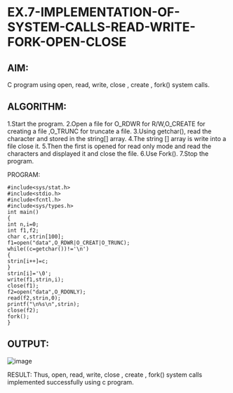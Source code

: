 # EX.7-IMPLEMENTATION-OF-SYSTEM-CALLS-READ-WRITE-FORK-OPEN-CLOSE

## AIM:
C program using open, read, write, close , create , fork() system calls.

## ALGORITHM:

1.Start the program.
2.Open a file for O_RDWR for R/W,O_CREATE for creating a file ,O_TRUNC for truncate a file.
3.Using getchar(), read the character and stored in the string[] array.
4.The string [] array is write into a file close it.
5.Then the first is opened for read only mode and read the characters and displayed it and close the file.
6.Use Fork().
7.Stop the program.

PROGRAM:
```
#include<sys/stat.h> 
#include<stdio.h> 
#include<fcntl.h> 
#include<sys/types.h> 
int main() 
{ 
int n,i=0; 
int f1,f2; 
char c,strin[100]; 
f1=open("data",O_RDWR|O_CREAT|O_TRUNC); 
while((c=getchar())!='\n') 
{ 
strin[i++]=c; 
} 
strin[i]='\0'; 
write(f1,strin,i); 
close(f1); 
f2=open("data",O_RDONLY); 
read(f2,strin,0); 
printf("\n%s\n",strin); 
close(f2); 
fork(); 
}
```
## OUTPUT:
![image](https://github.com/harishragav272003/EX.7-IMPLEMENTATION-OF-SYSTEM-CALLS-READ-WRITE-FORK-OPEN-CLOSE/assets/119345345/e48a9797-6851-44c8-b343-63c77358443c)



RESULT:
Thus, open, read, write, close , create , fork() system calls implemented successfully using c program.
